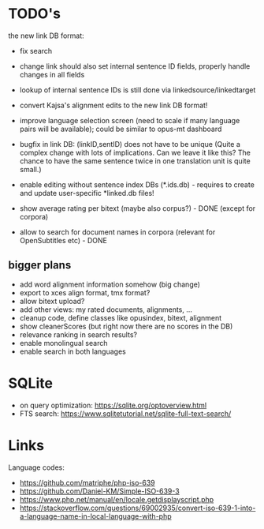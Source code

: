 

# TODO's


the new link DB format:

* fix search
* change link should also set internal sentence ID fields, properly handle changes in all fields
* lookup of internal sentence IDs is still done via linkedsource/linkedtarget
* convert Kajsa's alignment edits to the new link DB format!



* improve language selection screen (need to scale if many language pairs will be available); could be similar to opus-mt dashboard
* bugfix in link DB: (linkID,sentID) does not have to be unique (Quite a complex change with lots of implications. Can we leave it like this? The chance to have the same sentence twice in one translation unit is quite small.)
* enable editing without sentence index DBs (*.ids.db) - requires to create and update user-specific *linked.db files!
* show average rating per bitext (maybe also corpus?) - DONE (except for corpora)
* allow to search for document names in corpora (relevant for OpenSubtitles etc) - DONE


## bigger plans

* add word alignment information somehow (big change)
* export to xces align format, tmx format?
* allow bitext upload?
* add other views: my rated documents, alignments, ...
* cleanup code, define classes like opusindex, bitext, alignment
* show cleanerScores (but right now there are no scores in the DB)
* relevance ranking in search results?
* enable monolingual search
* enable search in both languages


# SQLite

* on query optimization: https://sqlite.org/optoverview.html
* FTS search: https://www.sqlitetutorial.net/sqlite-full-text-search/


# Links

Language codes:

* https://github.com/matriphe/php-iso-639
* https://github.com/Daniel-KM/Simple-ISO-639-3
* https://www.php.net/manual/en/locale.getdisplayscript.php
* https://stackoverflow.com/questions/69002935/convert-iso-639-1-into-a-language-name-in-local-language-with-php
